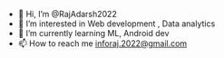 - 👋 Hi, I’m @RajAdarsh2022
- 👀 I’m interested in Web development , Data analytics
- 🌱 I’m currently learning ML, Android dev
- 📫 How to reach me inforaj.2022@gmail.com

<!---
RajAdarsh2022/RajAdarsh2022 is a ✨ special ✨ repository because its `README.md` (this file) appears on your GitHub profile.
You can click the Preview link to take a look at your changes.
--->
